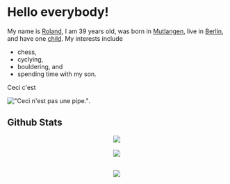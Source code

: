 # Hello everybody!

My name is [Roland](https://de.wikipedia.org/wiki/Roland_(Vorname)), I am 39 years old, was born in [Mutlangen](https://de.wikipedia.org/wiki/Mutlangen), live in [Berlin](https://de.wikipedia.org/wiki/Berlin), and have one [child](https://de.wikipedia.org/wiki/Verwandtschaftsbeziehung#Kinder). My interests include

- chess,
- cyclying,
- bouldering, and
- spending time with my son.

Ceci c'est

!["Ceci n'est pas une pipe."](https://upload.wikimedia.org/wikipedia/en/b/b9/MagrittePipe.jpg).

## Github Stats  
<div align="center"><img src="https://github-readme-stats.vercel.app/api?username=RolandHesse&show_icons=true&count_private=true" align="center" /></div>  

<br/>  

<div align="center">
<img src="https://komarev.com/ghpvc/?username=RolandHesse&&style=flat-square" align="center" />
</div>  

<br />

<p align="center">
  <img src="https://media.giphy.com/media/yoJC2GnSClbPOkV0eA/giphy.gif"
</p>
